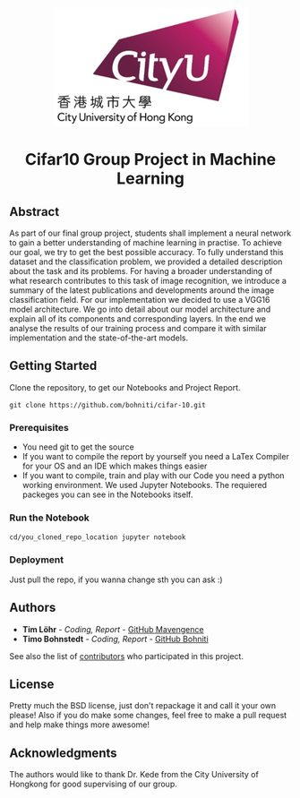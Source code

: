 <div style="border-bottom:none;">
  <div align="center"> 
    <img style="border-bottom:none;" src="https://github.com/Mavengence/Kaggle-Seattle-Airbnb-Analysis/blob/dev/report/photo/0_cityu.png">
    <h1>Cifar10 Group Project in Machine Learning</h1>
  </div>
</div>

## Abstract

As part of our final group project, students shall implement a neural network to gain a better understanding of machine learning in practise. To achieve our goal, we try to get the best possible accuracy. To fully understand this dataset and the classification problem, we provided a detailed description about the task and its problems. For having a broader understanding of what research contributes to this task of image recognition, we introduce a summary of the latest publications and developments around the image classification field. For our implementation we decided to use a VGG16 model architecture. We go into detail about our model architecture and explain all of its components and corresponding layers. In the end we analyse the results of our training process and compare it with similar implementation and the state-of-the-art models. 

## Getting Started

Clone the repository, to get our Notebooks and Project Report.

```
git clone https://github.com/bohniti/cifar-10.git
```

### Prerequisites

- You need git to get the source
- If you want to compile the report by yourself you need a LaTex Compiler for your OS and an IDE which makes things easier
- If you want to compile, train and play with our Code you need a python working environment. We used Jupyter Notebooks. The requiered packeges you can see in the Notebooks itself.

### Run the Notebook

```
cd/you_cloned_repo_location jupyter notebook
```

### Deployment

Just pull the repo, if you wanna change sth you can ask :)

## Authors

* **Tim Löhr** - *Coding, Report* - [GitHub Mavengence](https://github.com/Mavengence)
* **Timo Bohnstedt** - *Coding, Report* - [GitHub Bohniti](https://github.com/bohniti)



See also the list of [contributors](https://github.com/bohniti/cifar-10/graphs/contributors) who participated in this project.

## License

Pretty much the BSD license, just don't repackage it and call it your own please!
Also if you do make some changes, feel free to make a pull request and help make things more awesome!

## Acknowledgments

The authors would like to thank Dr. Kede from the City University of Hongkong for good supervising of our group. 
